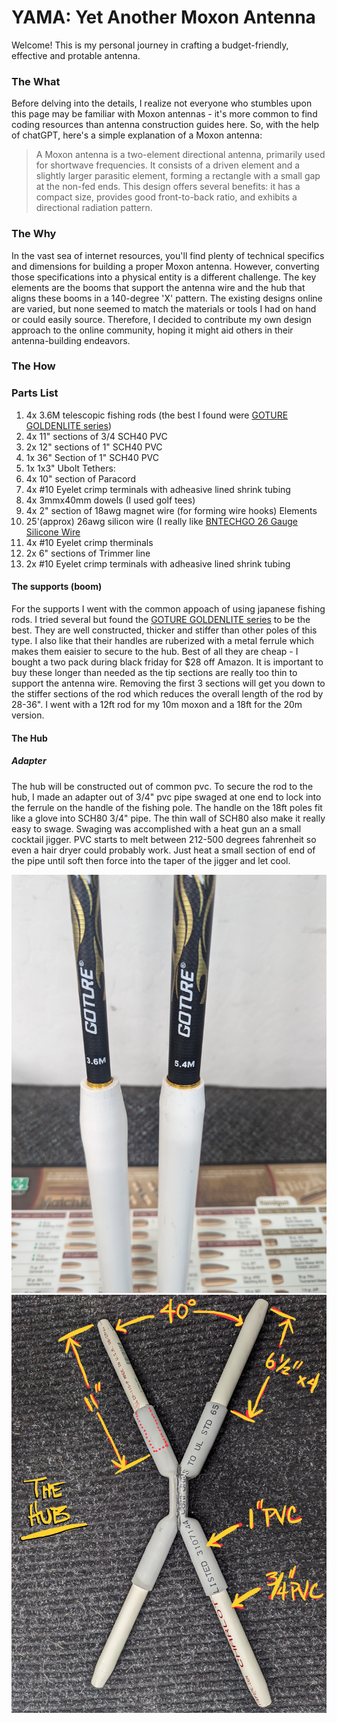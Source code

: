 # YAMA: Yet Another Moxon Antenna

Welcome! This is my personal journey in crafting a budget-friendly, effective and protable antenna.

### The What
Before delving into the details, I realize not everyone who stumbles upon this page may be familiar with Moxon antennas - it's more common to find coding resources than antenna construction guides here. So, with the help of chatGPT, here's a simple explanation of a Moxon antenna:

>A Moxon antenna is a two-element directional antenna, primarily used for shortwave frequencies. It consists of a driven element and a slightly larger parasitic element, forming a rectangle with a small gap at the non-fed ends. This design offers several benefits: it has a compact size, provides good front-to-back ratio, and exhibits a directional radiation pattern. 

### The Why 
In the vast sea of internet resources, you'll find plenty of technical specifics and dimensions for building a proper Moxon antenna. However, converting those specifications into a physical entity is a different challenge. The key elements are the booms that support the antenna wire and the hub that aligns these booms in a 140-degree 'X' pattern. The existing designs online are varied, but none seemed to match the materials or tools I had on hand or could easily source. Therefore, I decided to contribute my own design approach to the online community, hoping it might aid others in their antenna-building endeavors.

### The How
### Parts List
1. 4x 3.6M telescopic fishing rods (the best I found were [GOTURE GOLDENLITE series](https://www.amazon.com/gp/product/B0C7CF2Y3W/ref=ppx_od_dt_b_asin_title_s00?ie=UTF8&th=1&psc=1))
2. 4x 11" sections of 3/4 SCH40 PVC
3. 2x 12" sections of 1" SCH40 PVC
4. 1x 36" Section of 1" SCH40 PVC
5. 1x 1x3" Ubolt
Tethers:
6. 4x 10" section of Paracord
7. 4x #10 Eyelet crimp terminals with adheasive lined shrink tubing 
8. 4x 3mmx40mm dowels (I used golf tees)
9. 4x 2" section of 18awg magnet wire (for forming wire hooks)
Elements
10. 25'(approx) 26awg silicon wire (I really like [BNTECHGO 26 Gauge Silicone Wire](https://www.amazon.com/gp/product/B072829WN7/ref=ppx_yo_dt_b_search_asin_title?ie=UTF8&th=1) 
11. 4x #10 Eyelet crimp therminals
12. 2x 6" sections of Trimmer line
13. 2x #10 Eyelet crimp terminals with adheasive lined shrink tubing 

#### The supports (boom)
For the supports I went with the common appoach of using japanese fishing rods. I tried several but found the [GOTURE GOLDENLITE series](https://www.amazon.com/gp/product/B0C7CF2Y3W/ref=ppx_od_dt_b_asin_title_s00?ie=UTF8&th=1&psc=1) to be the best. They are well constructed, thicker and stiffer than other poles of this type. I also like that their handles are ruberized with a metal ferrule which makes them eaisier to secure to the hub. Best of all they are cheap - I bought a two pack during black friday for $28 off Amazon. 
It is important to buy these longer than needed as the tip sections are really too thin to support the antenna wire. Removing the first 3 sections will get you down to the stiffer sections of the rod which reduces the overall length of the rod by 28-36". I went with a 12ft rod for my 10m moxon and a 18ft for the 20m version.

#### The Hub
##### Adapter 
The hub will be constructed out of common pvc. To secure the rod to the hub, I made an adapter out of 3/4" pvc pipe swaged at one end to lock into the ferrule on the handle of the fishing pole. 
The handle on the 18ft poles fit like a glove into SCH80 3/4" pipe. The thin wall of SCH80 also make it really easy to swage. Swaging was accomplished with a heat gun an a small cocktail jigger. PVC starts to melt between 212-500 degrees fahrenheit so even a hair dryer could probably work. Just heat a small section of end of the pipe until soft then force into the taper of the jigger and let cool.

![Swaged PVC](https://github.com/barryshaffer/YAMA/blob/435c7625eb1c647ae48c7a9d35351c36f6be3cd8/images/PXL_Adapter.jpg "hub adapter")
![Hub](https://github.com/barryshaffer/YAMA/blob/435c7625eb1c647ae48c7a9d35351c36f6be3cd8/images/PXL_20240125_014349467.MP_Original.jpeg "markup")

